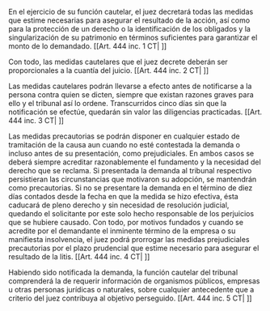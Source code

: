 En el ejercicio de su función cautelar, el juez decretará todas las medidas que estime necesarias para asegurar el resultado de la acción, así como para la protección de un derecho o la identificación de los obligados y la singularización de su patrimonio en términos suficientes para garantizar el monto de lo demandado. [[Art. 444 inc. 1 CT| ]]

Con todo, las medidas cautelares que el juez decrete deberán ser proporcionales a la cuantía del juicio. [[Art. 444 inc. 2 CT| ]]

Las medidas cautelares podrán llevarse a efecto antes de notificarse a la persona contra quien se dicten, siempre que existan razones graves para ello y el tribunal así lo ordene. Transcurridos cinco días sin que la notificación se efectúe, quedarán sin valor las diligencias practicadas. [[Art. 444 inc. 3 CT| ]]

Las medidas precautorias se podrán disponer en cualquier estado de tramitación de la causa aun cuando no esté contestada la demanda o incluso antes de su presentación, como prejudiciales. En ambos casos se deberá siempre acreditar razonablemente el fundamento y la necesidad del derecho que se reclama. Si presentada la demanda al tribunal respectivo persistieran las circunstancias que motivaron su adopción, se mantendrán como precautorias. Si no se presentare la demanda en el término de diez días contados desde la fecha en que la medida se hizo efectiva, ésta caducará de pleno derecho y sin necesidad de resolución judicial, quedando el solicitante por este solo hecho responsable de los perjuicios que se hubiere causado. Con todo, por motivos fundados y cuando se acredite por el demandante el inminente término de la empresa o su manifiesta insolvencia, el juez podrá prorrogar las medidas prejudiciales precautorias por el plazo prudencial que estime necesario para asegurar el resultado de la litis. [[Art. 444 inc. 4 CT| ]]

Habiendo sido notificada la demanda, la función cautelar del tribunal comprenderá la de requerir información de organismos públicos, empresas u otras personas jurídicas o naturales, sobre cualquier antecedente que a criterio del juez contribuya al objetivo perseguido. [[Art. 444 inc. 5 CT| ]]